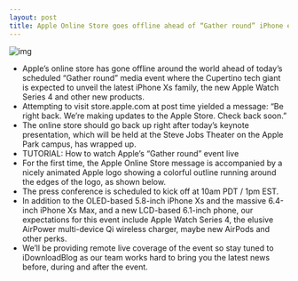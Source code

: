 ```yaml
---
layout: post
title: Apple Online Store goes offline ahead of “Gather round” iPhone event
---
```

![img](http://media.idownloadblog.com/wp-content/uploads/2018/09/Apple-online-store-offline-gather-round-event.png)
* Apple’s online store has gone offline around the world ahead of today’s scheduled “Gather round” media event where the Cupertino tech giant is expected to unveil the latest iPhone Xs family, the new Apple Watch Series 4 and other new products.
* Attempting to visit store.apple.com at post time yielded a message: “Be right back. We’re making updates to the Apple Store. Check back soon.”
* The online store should go back up right after today’s keynote presentation, which will be held at the Steve Jobs Theater on the Apple Park campus, has wrapped up.
* TUTORIAL: How to watch Apple’s “Gather round” event live
* For the first time, the Apple Online Store message is accompanied by a nicely animated Apple logo showing a colorful outline running around the edges of the logo, as shown below.
* The press conference is scheduled to kick off at 10am PDT / 1pm EST.
* In addition to the OLED-based 5.8-inch iPhone Xs and the massive 6.4-inch iPhone Xs Max, and a new LCD-based 6.1-inch phone, our expectations for this event include Apple Watch Series 4, the elusive AirPower multi-device Qi wireless charger, maybe new AirPods and other perks.
* We’ll be providing remote live coverage of the event so stay tuned to iDownloadBlog as our team works hard to bring you the latest news before, during and after the event.

